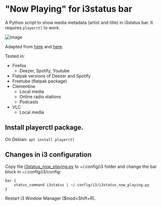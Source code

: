 # "Now Playing" for i3status bar

A Python  script to show media metadata (artist and title) in i3status bar. It requires `playerctl` to work.

![image](https://github.com/leandroembu/i3status_now_playing/assets/3253741/c8c87229-b307-4764-8de1-874b78a651dc)


Adapted from [here](https://dimmaski.com/i3status/) and [here](https://www.reddit.com/r/i3wm/comments/sdzqn1/display_current_song_in_status_bar/).

Tested in:
- Firefox
  - Deezer, Spotify, Youtube
- Flatpak versions of Deezer and Spotify
- Freetube (flatpak package)
- Clementine
  - Local media
  - Online radio stations
  - Podcasts
- VLC
  - Local media

## Install playerctl package.

On Debian: `apt install playerctl`

## Changes in i3 configuration

Copy file [i3status_now_playing.py](i3status_now_playing.py) to ~/.config/i3 folder and change the bar block in ~/.config/i3/config:

```
bar {
    status_command i3status | ~/.config/i3/i3status_now_playing.py
}
```

Restart i3 Window Manager ($mod+Shift+R).
